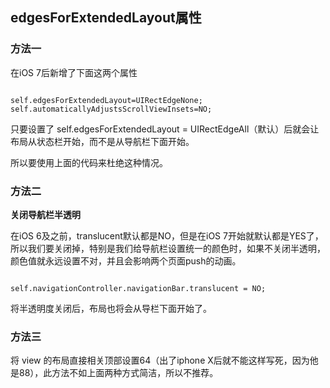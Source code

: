 ## edgesForExtendedLayout属性

### 方法一
在iOS 7后新增了下面这两个属性

```oc

self.edgesForExtendedLayout=UIRectEdgeNone;
self.automaticallyAdjustsScrollViewInsets=NO;

```
只要设置了 self.edgesForExtendedLayout = UIRectEdgeAll（默认）后就会让布局从状态栏开始，而不是从导航栏下面开始。

所以要使用上面的代码来杜绝这种情况。

### 方法二
**关闭导航栏半透明**

在iOS 6及之前，translucent默认都是NO，但是在iOS 7开始就默认都是YES了，所以我们要关闭掉，特别是我们给导航栏设置统一的颜色时，如果不关闭半透明，颜色值就永远设置不对，并且会影响两个页面push的动画。

```oc

self.navigationController.navigationBar.translucent = NO;

```
将半透明度关闭后，布局也将会从导栏下面开始了。

### 方法三

将 view 的布局直接相关顶部设置64（出了iphone X后就不能这样写死，因为他是88），此方法不如上面两种方式简洁，所以不推荐。
